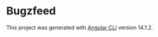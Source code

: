 # Bugzfeed

This project was generated with [Angular CLI](https://github.com/angular/angular-cli) version 14.1.2.

